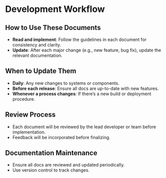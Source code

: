 # Development Workflow

## How to Use These Documents
- **Read and implement**: Follow the guidelines in each document for consistency and clarity.
- **Update**: After each major change (e.g., new feature, bug fix), update the relevant documentation.

## When to Update Them
- **Daily**: Any new changes to systems or components.
- **Before each release**: Ensure all docs are up-to-date with new features.
- **Whenever a process changes**: If there’s a new build or deployment procedure.

## Review Process
- Each document will be reviewed by the lead developer or team before implementation.
- Feedback will be incorporated before finalizing.
  
## Documentation Maintenance
- Ensure all docs are reviewed and updated periodically.
- Use version control to track changes.
